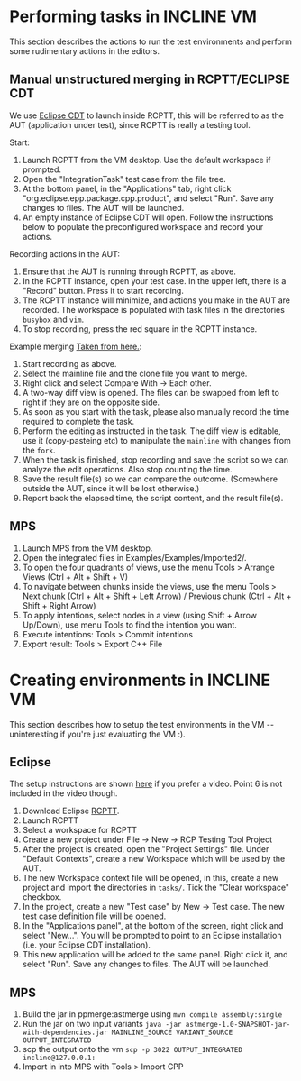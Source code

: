 # Performing tasks in INCLINE VM
This section describes the actions to run the test environments and perform some rudimentary actions in the editors.

## Manual unstructured merging in RCPTT/ECLIPSE CDT
We use [Eclipse CDT](http://www.eclipse.org/cdt/) to launch inside RCPTT, this will be referred to as the AUT (application under test), since RCPTT is really a testing tool.

Start:
1. Launch RCPTT from the VM desktop. Use the default workspace if prompted.
2. Open the "IntegrationTask" test case from the file tree.
3. At the bottom panel, in the "Applications" tab, right click "org.eclipse.epp.package.cpp.product", and select "Run". Save any changes to files. The AUT will be launched.
4. An empty instance of Eclipse CDT will open. Follow the instructions below to populate the preconfigured workspace and record your actions.

Recording actions in the AUT:
1. Ensure that the AUT is running through RCPTT, as above.
2. In the RCPTT instance, open your test case. In the upper left, there is a "Record" button. Press it to start recording.
3. The RCPTT instance will minimize, and actions you make in the AUT are recorded. The workspace is populated with task files in the directories `busybox` and `vim`.
4. To stop recording, press the red square in the RCPTT instance.

Example merging [Taken from here.](http://stackoverflow.com/questions/4623564/how-do-i-compare-two-files-using-eclipse-is-there-any-option-provided-by-eclips):

1. Start recording as above.
2. Select the mainline file and the clone file you want to merge.
3. Right click and select Compare With -> Each other.
4. A two-way diff view is opened. The files can be swapped from left to right if they are on the opposite side.
5. As soon as you start with the task, please also manually record the time required to complete the task.
6. Perform the editing as instructed in the task. The diff view is editable, use it (copy-pasteing etc) to manipulate the `mainline` with changes from the `fork`.
7. When the task is finished, stop recording and save the script so we can analyze the edit operations. Also stop counting the time.
8. Save the result file(s) so we can compare the outcome. (Somewhere outside the AUT, since it will be lost otherwise.)
9. Report back the elapsed time, the script content, and the result file(s).

## MPS
1. Launch MPS from the VM desktop.
2. Open the integrated files in Examples/Examples/Imported2/.
3. To open the four quadrants of views, use the menu Tools > Arrange Views (Ctrl + Alt + Shift + V)
4. To navigate between chunks inside the views, use the menu Tools > Next chunk (Ctrl + Alt + Shift + Left Arrow) / Previous chunk (Ctrl + Alt + Shift + Right Arrow)
5. To apply intentions, select nodes in a view (using Shift + Arrow Up/Down), use menu Tools to find the intention you want.
6. Execute intentions: Tools > Commit intentions
7. Export result: Tools > Export C++ File

# Creating environments in INCLINE VM
This section describes how to setup the test environments in the VM -- uninteresting if you're just evaluating the VM :).

## Eclipse
The setup instructions are shown [here](https://www.youtube.com/watch?v=prXLW38mk8g) if you prefer a video. Point 6 is not included in the video though.

1. Download Eclipse [RCPTT](http://www.eclipse.org/rcptt/download/).
2. Launch RCPTT
3. Select a workspace for RCPTT
4. Create a new project under File -> New -> RCP Testing Tool Project
5. After the project is created, open the "Project Settings" file. Under "Default Contexts", create a new Workspace which will be used by the AUT.
6. The new Workspace context file will be opened, in this, create a new project and import the directories in `tasks/`. Tick the "Clear workspace" checkbox.
7. In the project, create a new "Test case" by New -> Test case. The new test case definition file will be opened.
8. In the "Applications panel", at the bottom of the screen, right click and select "New...". You will be prompted to point to an Eclipse installation (i.e. your Eclipse CDT installation).
9. This new application will be added to the same panel. Right click it, and select "Run". Save any changes to files. The AUT will be launched.

## MPS
1. Build the jar in ppmerge:astmerge using `mvn compile assembly:single`
2. Run the jar on two input variants `java -jar astmerge-1.0-SNAPSHOT-jar-with-dependencies.jar MAINLINE_SOURCE VARIANT_SOURCE OUTPUT_INTEGRATED`
3. scp the output onto the vm `scp -p 3022 OUTPUT_INTEGRATED incline@127.0.0.1:`
4. Import in into MPS with Tools > Import CPP